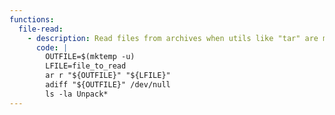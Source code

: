 ```yaml
---
functions:
  file-read:
    - description: Read files from archives when utils like "tar" are missing.
      code: |
        OUTFILE=$(mktemp -u)
        LFILE=file_to_read
        ar r "${OUTFILE}" "${LFILE}"
        adiff "${OUTFILE}" /dev/null
        ls -la Unpack*
---
```


